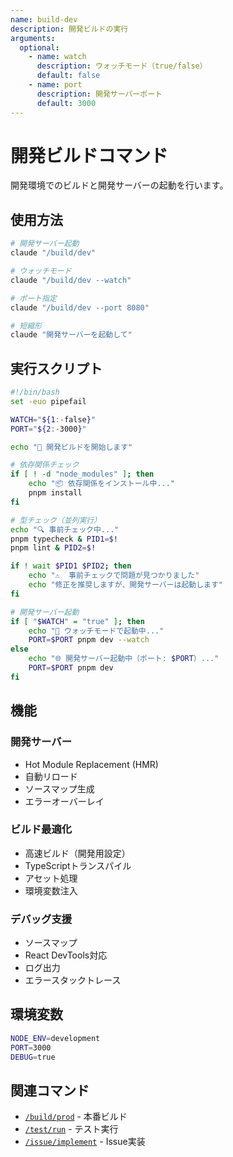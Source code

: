 ```yaml
---
name: build-dev
description: 開発ビルドの実行
arguments:
  optional:
    - name: watch
      description: ウォッチモード（true/false）
      default: false
    - name: port
      description: 開発サーバーポート
      default: 3000
---
```


# 開発ビルドコマンド

開発環境でのビルドと開発サーバーの起動を行います。

## 使用方法

```bash
# 開発サーバー起動
claude "/build/dev"

# ウォッチモード
claude "/build/dev --watch"

# ポート指定
claude "/build/dev --port 8080"

# 短縮形
claude "開発サーバーを起動して"
```

## 実行スクリプト

```bash
#!/bin/bash
set -euo pipefail

WATCH="${1:-false}"
PORT="${2:-3000}"

echo "🚀 開発ビルドを開始します"

# 依存関係チェック
if [ ! -d "node_modules" ]; then
    echo "📦 依存関係をインストール中..."
    pnpm install
fi

# 型チェック（並列実行）
echo "🔍 事前チェック中..."
pnpm typecheck & PID1=$!
pnpm lint & PID2=$!

if ! wait $PID1 $PID2; then
    echo "⚠️  事前チェックで問題が見つかりました"
    echo "修正を推奨しますが、開発サーバーは起動します"
fi

# 開発サーバー起動
if [ "$WATCH" = "true" ]; then
    echo "👀 ウォッチモードで起動中..."
    PORT=$PORT pnpm dev --watch
else
    echo "🌐 開発サーバー起動中（ポート: $PORT）..."
    PORT=$PORT pnpm dev
fi
```

## 機能

### 開発サーバー

- Hot Module Replacement (HMR)
- 自動リロード
- ソースマップ生成
- エラーオーバーレイ

### ビルド最適化

- 高速ビルド（開発用設定）
- TypeScriptトランスパイル
- アセット処理
- 環境変数注入

### デバッグ支援

- ソースマップ
- React DevTools対応
- ログ出力
- エラースタックトレース

## 環境変数

```bash
NODE_ENV=development
PORT=3000
DEBUG=true
```

## 関連コマンド

- [`/build/prod`](prod.md) - 本番ビルド
- [`/test/run`](../test/run.md) - テスト実行
- [`/issue/implement`](../issue/implement.md) - Issue実装
